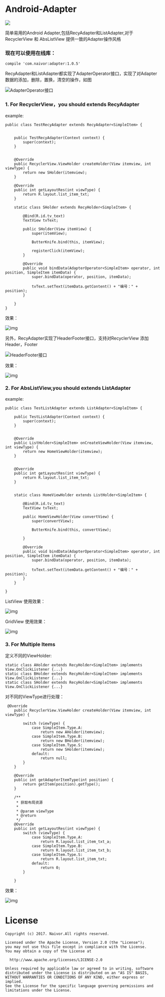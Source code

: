 # Android-Adapter  

<a href="http://www.methodscount.com/?lib=com.naivor%3Aadapter%3A1.0.4"><img src="https://img.shields.io/badge/Methods and size-core: 180 | deps: 21831 | 97 KB-e91e63.svg"/></a>

简单易用的Android Adapter,包括RecyAdapter和ListAdapter,对于RecyclerView 和 AbsListView 提供一致的Adapter操作风格

### 现在可以使用在线库：

```
compile 'com.naivor:adapter:1.0.5'
```
RecyAdapter和ListAdapter都实现了AdapterOperator接口，实现了对Adapter数据的添加，删除，置换，清空的操作，如图

![AdapterOperator接口](https://github.com/naivor/Android-Adapter/blob/master/docs/AdapterOperator.png)

### 1. For RecyclerView，you should  extends  RecyAdapter

example:

```
public class TestRecyAdapter extends RecyAdapter<SimpleItem> {


    public TestRecyAdapter(Context context) {
        super(context);
    }


    @Override
    public RecyclerView.ViewHolder createHolder(View itemview, int viewType) {
        return new SHolder(itemview);
    }

    @Override
    public int getLayoutRes(int viewType) {
        return R.layout.list_item_txt;
    }

    static class SHolder extends RecyHolder<SimpleItem> {

        @Bind(R.id.tv_text)
        TextView tvText;

        public SHolder(View itemView) {
            super(itemView);

            ButterKnife.bind(this, itemView);

            registerClick(itemView);
        }

        @Override
        public void bindData(AdapterOperator<SimpleItem> operator, int position, SimpleItem itemData) {
            super.bindData(operator, position, itemData);

            tvText.setText(itemData.getContent() + "编号：" + position);
        }
      
    }
}

```
效果：


![img](https://github.com/naivor/Android-Adapter/blob/master/docs/Adapter%20RecyclerView.gif)

另外，RecyAdapter实现了HeaderFooter接口，支持对RecyclerView 添加Header，Footer

![HeaderFooter接口](https://github.com/naivor/Android-Adapter/blob/master/docs/HeaderFooter.png)


效果：


![img](https://github.com/naivor/Android-Adapter/blob/master/docs/Recycler%20HeaderFooter.gif)

### 2. For  AbsListView,you should extends  ListAdapter

example:

```
public class TestListAdapter extends ListAdapter<SimpleItem> {

    public TestListAdapter(Context context) {
        super(context);
    }

   
    @Override
    public ListHolder<SimpleItem> onCreateViewHolder(View itemview, int viewType) {
        return new HomeViewHolder(itemview);
    }

  
    @Override
    public int getLayoutRes(int viewType) {
        return R.layout.list_item_txt;
    }

   
    static class HomeViewHolder extends ListHolder<SimpleItem> {

        @Bind(R.id.tv_text)
        TextView tvText;

        public HomeViewHolder(View convertView) {
            super(convertView);

            ButterKnife.bind(this, convertView);

        }

        @Override
        public void bindData(AdapterOperator<SimpleItem> operator, int position, SimpleItem itemData) {
            super.bindData(operator, position, itemData);

            tvText.setText(itemData.getContent() + "编号：" + position);
        }
    }

}
```
ListView 使用效果：


![img](https://github.com/naivor/Android-Adapter/blob/master/docs/Adapter%20%20ListView.gif)

GridView 使用效果：


![img](https://github.com/naivor/Android-Adapter/blob/master/docs/Adapter%20GridView.gif)

### 3. For Multiple Items

定义不同的ViewHolder:
```
static class AHolder extends RecyHolder<SimpleItem> implements View.OnClickListener {...}
static class BHolder extends RecyHolder<SimpleItem> implements View.OnClickListener {...}
static class SHolder extends RecyHolder<SimpleItem> implements View.OnClickListener {...}
```
对不同的ViewType进行处理：

```
 @Override
    public RecyclerView.ViewHolder createHolder(View itemview, int viewType) {

        switch (viewType) {
            case SimpleItem.Type.A:
                return new AHolder(itemview);
            case SimpleItem.Type.B:
                return new BHolder(itemview);
            case SimpleItem.Type.S:
                return new SHolder(itemview);
            default:
                return null;
        }
    }

    @Override
    public int getAdapterItemType(int position) {
        return getItem(position).getType();
    }

    /**
     * 获取布局资源
     *
     * @param viewType
     * @return
     */
    @Override
    public int getLayoutRes(int viewType) {
        switch (viewType) {
            case SimpleItem.Type.A:
                return R.layout.list_item_txt_a;
            case SimpleItem.Type.B:
                return R.layout.list_item_txt_b;
            case SimpleItem.Type.S:
                return R.layout.list_item_txt;
            default:
                return 0;
        }

    }
```
效果：

![img](https://github.com/naivor/Android-Adapter/blob/master/docs/Multiple%20Items.gif)



License
=========

    Copyright (c) 2017. Naivor.All rights reserved. 

    Licensed under the Apache License, Version 2.0 (the "License");
    you may not use this file except in compliance with the License.
    You may obtain a copy of the License at

      http://www.apache.org/licenses/LICENSE-2.0

    Unless required by applicable law or agreed to in writing, software
    distributed under the License is distributed on an "AS IS" BASIS,
    WITHOUT WARRANTIES OR CONDITIONS OF ANY KIND, either express or implied.
    See the License for the specific language governing permissions and
    limitations under the License.

